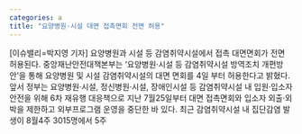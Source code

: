 ```yaml
---
categories: a
title: "요양병원·시설 대면 접촉면회 전면 허용"
---
```

[이슈밸리=박지영 기자] 요양병원과 시설 등 감염취약시설에서 접촉 대면면회가 전면 허용된다. 중앙재난안전대책본부는 ‘요양병원·시설 등 감염취약시설 방역조치 개편방안’을 통해 요양병원 및 시설 감염취약시설의 대면 면회를 4일 부터 허용한다고 밝혔다.앞서 정부는 요양병원·시설, 정신병원·시설, 장애인시설 등 감염취약시설 내 입원·입소자 안전을 위해 6차 재유행 대응책으로 지난 7월25일부터 대면 접촉면회와 입소자 외출·외박을 제한하고 외부프로그램 운영을 중단한 바 있다. 최근 감염취약시설 내 집단감염 발생이 8월4주 3015명에서 5주